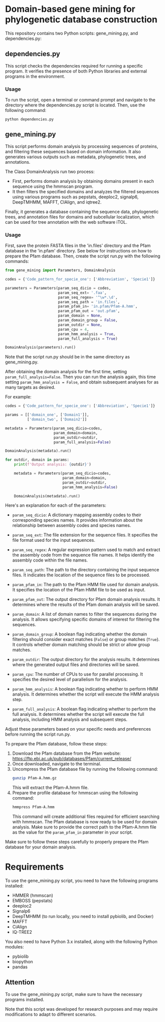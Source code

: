# Domain-based gene mining for phylogenetic database construction

This repository contains two Python scripts: gene_mining.py, and dependencies.py:

## dependencies.py
This script checks the dependencies required for running a specific program. It verifies the presence of both Python libraries and external programs in the environment.

### Usage
To run the script, open a terminal or command prompt and navigate to the directory where the dependencies.py script is located. Then, use the following command:

```
python dependencies.py
```

## gene_mining.py
This script performs domain analysis by processing sequences of proteins, and filtering these sequences based on domain information. It also generates various outputs such as metadata, phylogenetic trees, and annotations.

The Class DomainAnalysis run two process:

- First, performs domain analysis by obtaining domains present in each sequence using the hmmscan program.
- It then filters the specified domains and analyzes the filtered sequences using various programs such as pepstats, deeploc2, signalp6, DeepTMHMM, MAFFT, CIAlign, and iqtree2.

Finally, it generates a database containing the sequence data, phylogenetic trees, and annotation files for domains and subcellular localization, which can be used for tree annotation with the web software iTOL.

### Usage

First, save the protein FASTA files in the 'in.files' directory and the Pfam database in the 'in.pfam' directory. See below for instructions on how to prepare the Pfam database.
Then, create the script run.py with the following commands:

```python
from gene_mining import Parameters, DomainAnalysis

codes = {'Code_pattern_for_specie_one': ['Abbreviation', 'Specie1']}

parameters = Parameters(param_seq_dicio = codes,
                        param_seq_ext= '.faa',
                        param_seq_regex= '^\w*.\d',
                        param_seq_path = 'in.files',
                        param_pfam_in= 'in.pfam/Pfam-A.hmm',
                        param_pfam_out = 'out.pfam',
                        param_domain = None,
                        param_domain_group = False,
                        param_outdir = None,
                        param_cpu = 4,
                        param_hmm_analysis = True,
                        param_full_analysis = True)

DomainAnalysis(parameters).run()
```
Note that the script run.py should be in the same directory as gene_mining.py.

After obtaining the domain analysis for the first time, setting `param_full_analysis=False`. 
Then you can run the analysis again, this time setting `param_hmm_analysis = False`, and obtain subsequent analyses for as many targets as desired. 

For example:

```python
codes = {'Code_pattern_for_specie_one': ['Abbreviation', 'Specie1']}

params = [['domain_one', ['Domain1']],
          ['domain_two', ['Domain2']]

metadata = Parameters(param_seq_dicio=codes,
                      param_domain=domain,
                      param_outdir=outdir,
                      param_full_analysis=False)

DomainAnalysis(metadata).run()

for outdir, domain in params:
    print(f'Output analysis: {outdir}')

    metadata = Parameters(param_seq_dicio=codes,
                          param_domain=domain,
                          param_outdir=outdir,
                          param_hmm_analysis=False)

    DomainAnalysis(metadata).run()
```

Here's an explanation for each of the parameters:

- `param_seq_dicio`: A dictionary mapping assembly codes to their corresponding species names. It provides information about the relationship between assembly codes and species names.

- `param_seq_ext`: The file extension for the sequence files. It specifies the file format used for the input sequences.

- `param_seq_regex`: A regular expression pattern used to match and extract the assembly code from the sequence file names. It helps identify the assembly code within the file names.

- `param_seq_path`: The path to the directory containing the input sequence files. It indicates the location of the sequence files to be processed.

- `param_pfam_in`: The path to the Pfam HMM file used for domain analysis. It specifies the location of the Pfam HMM file to be used as input.

- `param_pfam_out`: The output directory for Pfam domain analysis results. It determines where the results of the Pfam domain analysis will be saved.

- `param_domain`: A list of domain names to filter the sequences during the analysis. It allows specifying specific domains of interest for filtering the sequences.

- `param_domain_group`: A boolean flag indicating whether the domain filtering should consider exact matches (`False`) or group matches (`True`). It controls whether domain matching should be strict or allow group matches.

- `param_outdir`: The output directory for the analysis results. It determines where the generated output files and directories will be saved.

- `param_cpu`: The number of CPUs to use for parallel processing. It specifies the desired level of parallelism for the analysis.

- `param_hmm_analysis`: A boolean flag indicating whether to perform HMM analysis. It determines whether the script will execute the HMM analysis step.

- `param_full_analysis`: A boolean flag indicating whether to perform the full analysis. It determines whether the script will execute the full analysis, including HMM analysis and subsequent steps.

Adjust these parameters based on your specific needs and preferences before running the script run.py.

To prepare the Pfam database, follow these steps:

1. Download the Pfam database from the Pfam website: https://ftp.ebi.ac.uk/pub/databases/Pfam/current_release/
2. Once downloaded, navigate to the terminal.
3. Uncompress the Pfam database file by running the following command:
   ```bash
   gunzip Pfam-A.hmm.gz
   ```
   This will extract the Pfam-A.hmm file.
4. Prepare the profile database for hmmscan using the following command:
   ```bash
   hmmpress Pfam-A.hmm
   ```
   This command will create additional files required for efficient searching with hmmscan.
The Pfam database is now ready to be used for domain analysis. Make sure to provide the correct path to the Pfam-A.hmm file as the value for the `param_pfam_in` parameter in your script.

Make sure to follow these steps carefully to properly prepare the Pfam database for your domain analysis.

# Requirements
To use the gene_mining.py script, you need to have the following programs installed:

- HMMER (hmmscan)
- EMBOSS (pepstats)
- deeploc2
- Signalp6
- DeepTMHMM (to run locally, you need to install pybiolib, and Docker)
- MAFFT
- CiAlign
- IQ-TREE2

You also need to have Python 3.x installed, along with the following Python modules:

- pybiolib
- biopython
- pandas

## Attention

To use the gene_mining.py script, make sure to have the necessary programs installed.

Note that this script was developed for research purposes and may require modifications to adapt to different scenarios.
